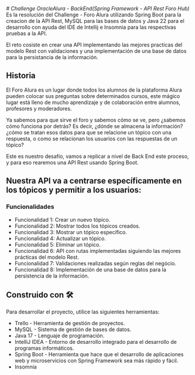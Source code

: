 <em> # Challenge OracleAlura - BackEnd(Spring Framework - API Rest Foro Hub) </em>
Es la resolución del Challenge - Foro Alura utilizando Spring Boot para la creacion de la API Rest, MySQL para las bases de datos y Java 22 para el desarrollo con ayuda del IDE de Intellij e Insomnia para las respectivas pruebas a la API.

El reto cosiste en crear una API implementando las mejores practicas del modelo Rest con validaciones y una implementación de una base de datos para la persistancia de la información.

## Historia
El Foro Alura es un lugar donde todos los alumnos de la plataforma Alura pueden colocar sus preguntas sobre determinados cursos, este mágico lugar está lleno de mucho aprendizaje y de colaboración entre alumnos, profesores y moderadores.

Ya sabemos para que sirve el foro y sabemos cómo se ve, pero ¿sabemos cómo funciona por detrás? Es decir, ¿dónde se almacena la información? ¿cómo se tratan esos datos para que se relacione un tópico con una respuesta, o como se relacionan los usuarios con las respuestas de un tópico?

Este es nuestro desafío, vamos a replicar a nivel de Back End este proceso, y para eso rearemos una API Rest usando Spring Boot.

## Nuestra API va a centrarse específicamente en los tópicos y permitir a los usuarios:

### Funcionalidades
* Funcionalidad 1: Crear un nuevo tópico.
* Funcionalidad 2: Mostrar todos los tópicos creados.
* Funcionalidad 3: Mostrar un tópico específico.
* Funcionalidad 4: Actualizar un tópico.
* Funcionalidad 5: Eliminar un tópico.
* Funcionalidad 6: API con rutas implementadas siguiendo las mejores prácticas del modelo Rest.
* Funcionalidad 7: Validaciones realizadas según reglas del negócio.
* Funcionalidad 8: Implementación de una base de datos para la persistencia de la información.

## Construido con 🛠️
Para desarrollar el proyecto, utilice las siguientes herramientas:

* Trello - Herramienta de gestión de proyectos.
* MySQL - Sistema de gestión de bases de datos.
* Java 17 - Lenguaje de programación.
* IntelliJ IDEA - Entorno de desarrollo integrado para el desarrollo de programas informáticos.
* Spring Boot - Herramienta que hace que el desarrollo de aplicaciones web y microservicios con Spring Framework sea más rápido y fácil.
* Insomnia
